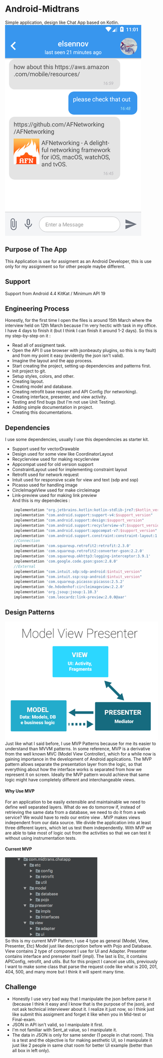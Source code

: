 # Android-Midtrans
Simple application, design like Chat App based on Kotlin.
<br>![Main Screen Preview](https://raw.githubusercontent.com/pahlevikun/Android-Midtrans/master/MainScreen.png)
## Purpose of The App
This Application is use for assigment as an Android Developer, this is use only for my assignment so for other people maybe different.
<br>
## Support 
Support from Android 4.4 KitKat / Minimum API 19
## Engineering Process
Honestly, for the first time I open the files is around 15th March where the interview held on 12th March because I'm very hectic with task in my office. I have 4 days to finish it (but I think I can finish it around 1-2 days). So this is my step-by-step on it :
* Read all of assigment task.
* Open the API (I use browser with jsonbeauty plugins, so this is my fault) and from my point it easy (evidently the json isn't valid).
* Imagine the layout and the app process.
* Start creating the project, setting up dependencies and patterns first.
* Init project to git.
* Setup styles, colors, and other.
* Creating layout.
* Creating model and database.
* Creating retrofit base request and API Config (for networking).
* Creating interface, presenter, and view activity.
* Testing and find bugs (but I'm not use Unit Testing).
* Adding simple documentation in project.
* Creating this documentations.
## Dependencies
I use some dependencies, usually I use this dependencies as starter kit.
* Support used for vectorDrawable
* Design used for some view like CoordinatorLayout
* Recyclerview used for making recyclerview
* Appcompat used for old version support
* ConstraintLayout used for implementing constraint layout
* Retrofit used for network request
* Intuit used for responsive scale for view and text (sdp and ssp)
* Picasso used for handling image
* CircleImageView used for make circleimage
* Link-preview used for making link preview
<br>And this is my dependecies :
```gradle
    implementation "org.jetbrains.kotlin:kotlin-stdlib-jre7:$kotlin_version"
    implementation "com.android.support:support-v4:$support_version"
    implementation "com.android.support:design:$support_version"
    implementation "com.android.support:recyclerview-v7:$support_version"
    implementation "com.android.support:appcompat-v7:$support_version"
    implementation 'com.android.support.constraint:constraint-layout:1.0.2'
    //Connection
    implementation 'com.squareup.retrofit2:retrofit:2.3.0'
    implementation 'com.squareup.retrofit2:converter-gson:2.2.0'
    implementation 'com.squareup.okhttp3:logging-interceptor:3.9.1'
    implementation 'com.google.code.gson:gson:2.8.0'
    //External
    implementation "com.intuit.sdp:sdp-android:$intuit_version"
    implementation "com.intuit.ssp:ssp-android:$intuit_version"
    implementation 'com.squareup.picasso:picasso:2.5.2'
    implementation 'de.hdodenhof:circleimageview:2.2.0'
    implementation 'org.jsoup:jsoup:1.10.3'
    implementation 'com.leocardz:link-preview:2.0.0@aar'
```
## Design Patterns
![MVP Patterns](https://raw.githubusercontent.com/pahlevikun/Android-Midtrans/master/MVP.png)
<br>Just like what I said before, I use MVP Patterns because for me its easier to understand than MVVM patterns. In some reference, MVP is a derivative from the well known MVC (Model View Controller), which for a while now is gaining importance in the development of Android applications. 
The MVP pattern allows separate the presentation layer from the logic, so that everything about how the interface works is separated from how we represent it on screen. Ideally the MVP pattern would achieve that same logic might have completely different and interchangeable views.
#### Why Use MVP
For an application to be easily extensible and maintainable we need to define well separated layers. What do we do tomorrow if, instead of retrieving the same data from a database, we need to do it from a web service? We would have to redo our entire view .
MVP makes views independent from our data source. We divide the application into at least three different layers, which let us test them independently. With MVP we are able to take most of logic out from the activities so that we can test it without using instrumentation tests.
#### Current MVP
![Current MVP](https://raw.githubusercontent.com/pahlevikun/Android-Midtrans/master/MVP2.png)
<br>So this is my current MVP Pattern, I use 4 type as general (Model, View, Presenter, Etc) Model just like description before with Pojo and Database. View contains 2 type of component I use for UI and Adapter. Presenter contains interface and prenseter itself (impl). The last is Etc, it contains APIConfig, retrofit, and utils. But for this project I cancel use utils, previously I want to make some class that parse the request code like what is 200, 201, 404, 500, and many more but I think it will spent many time.
## Challenge
* Honestly I use very bad way that I manipulate the json before parse it (because I think it easy and I know that is the purpose of the json), and not ask technical interviewer about it. I realize it just now, so I think just like submit this assigment and forget it like when you in Mid-test or Final-exam.
* JSON in API isn't valid, so I manipulate it first.
* I'm not familiar with Sent_at value, so I manipulate it.
* The data in JSON is only for same sender (1 people in chat room). This is a test and the objective is for making aesthetic UI, so I manipulate it just like 2 people in same chat room for better UI example (better than all box in left only).
